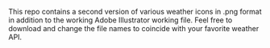 This repo contains a second version of various weather icons in .png format in addition to the working Adobe Illustrator working file. Feel free to download and change the file names to coincide with your favorite weather API. 
